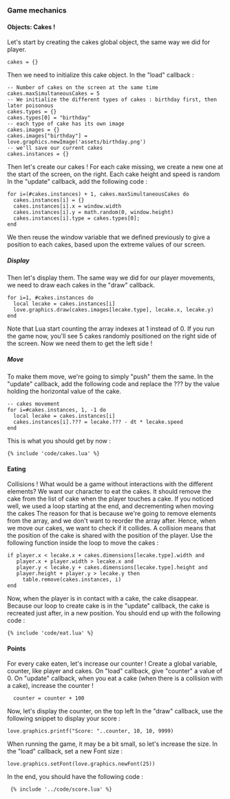 ### Game mechanics
#### Objects: Cakes !
Let's start by creating the cakes global object, the same way we did for player.

``` cakes = {} ```

Then we need to initialize this cake object. In the "load" callback :
```
-- Number of cakes on the screen at the same time
cakes.maxSimultaneousCakes = 5
-- We initialize the different types of cakes : birthday first, then later poisonous
cakes.types = {}
cakes.types[0] = "birthday"
-- each type of cake has its own image
cakes.images = {}
cakes.images["birthday"] = love.graphics.newImage('assets/birthday.png')
-- we'll save our current cakes
cakes.instances = {}
```

Then let's create our cakes !
For each cake missing, we create a new one at the start of the screen, on the right.
Each cake height and speed is random
In the "update" callback, add the following code :
```
for i=(#cakes.instances) + 1, cakes.maxSimultaneousCakes do
  cakes.instances[i] = {}
  cakes.instances[i].x = window.width
  cakes.instances[i].y = math.random(0, window.height)
  cakes.instances[i].type = cakes.types[0];
end
```
We then reuse the window variable that we defined previously to give a position to each cakes, based upon the extreme values of our screen.

##### Display
Then let's display them. The same way we did for our player movements, we need to draw each cakes in the "draw" callback.
```
for i=1, #cakes.instances do
  local lecake = cakes.instances[i]
  love.graphics.draw(cakes.images[lecake.type], lecake.x, lecake.y)
end
```

Note that Lua start counting the array indexes at 1 instead of 0.
If you run the game now, you'll see 5 cakes randomly positioned on the right side of the screen. Now we need them to get the left side !
##### Move
To make them move, we're going to simply "push" them the same.
In the "update" callback, add the following code and replace the ??? by the value holding the horizontal value of the cake.
```
-- cakes movement
for i=#cakes.instances, 1, -1 do
  local lecake = cakes.instances[i]
  cakes.instances[i].??? = lecake.??? - dt * lecake.speed
end
```

This is what you should get by now :
```
{% include 'code/cakes.lua' %}
```

#### Eating
Collisions ! What would be a game without interactions with the different elements?
We want our character to eat the cakes. It should remove the cake from the list of cake when the player touches a cake.
If you noticed well, we used a loop starting at the end, and decrementing when moving the cakes
The reason for that is because we're going to remove elements from the array, and we don't want to reorder the array after.
Hence, when we move our cakes, we want to check if it collides. A collision means that the position of the cake is shared with the position of the player.
Use the following function inside the loop to move the cakes :
```
if player.x < lecake.x + cakes.dimensions[lecake.type].width and
   player.x + player.width > lecake.x and
   player.y < lecake.y + cakes.dimensions[lecake.type].height and
   player.height + player.y > lecake.y then
     table.remove(cakes.instances, i)
end
```

Now, when the player is in contact with a cake, the cake disappear.
Because our loop to create cake is in the "update" callback, the cake is recreated just after, in a new position.
You should end up with the following code :
```
{% include 'code/eat.lua' %}
```

#### Points
For every cake eaten, let's increase our counter !
Create a global variable, counter, like player and cakes.
On "load" callback, give "counter" a value of 0.
On "update" callback, when you eat a cake (when there is a collision with a cake), increase the counter !
```
  counter = counter + 100
```
Now, let's display the counter, on the top left
In the "draw" callback, use the following snippet to display your score :
```
love.graphics.printf("Score: "..counter, 10, 10, 9999)
```
When running the game, it may be a bit small, so let's increase the size.
In the "load" callback, set a new Font size :
```
love.graphics.setFont(love.graphics.newFont(25))
```
In the end, you should have the following code :
```
 {% include '../code/score.lua' %}
```
